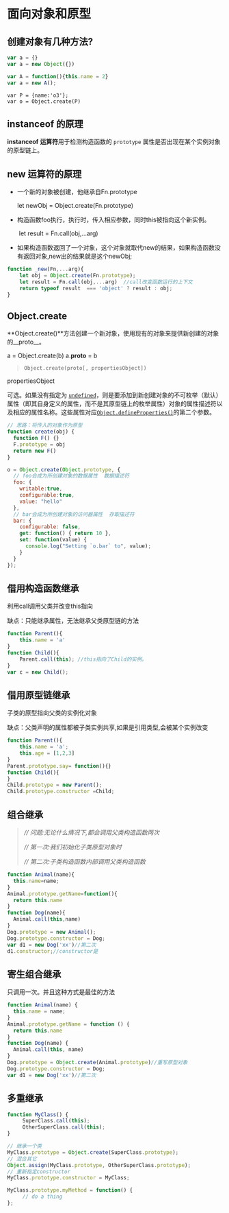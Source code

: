 # 面向对象和原型

## 创建对象有几种方法?

```js
var a = {}
var a = new Object({})
```

```js
var A = function(){this.name = 2}
var a = new A();
```

```
var P = {name:'o3'};
var o = Object.create(P)
```

## instanceof 的原理

**instanceof** **运算符**用于检测构造函数的 `prototype` 属性是否出现在某个实例对象的原型链上。

## new 运算符的原理

- 一个新的对象被创建，他继承自Fn.prototype

  let newObj = Object.create(Fn.prototype)

- 构造函数foo执行，执行时，传入相应参数，同时this被指向这个新实例。

  ​    let result = Fn.call(obj,...arg)

- 如果构造函数返回了一个对象，这个对象就取代new的结果，如果构造函数没有返回对象,new出的结果就是这个newObj;

```js
function _new(Fn,...arg){
    let obj = Object.create(Fn.prototype);
    let result = Fn.call(obj,...arg)  //call改变函数运行的上下文
    return typeof result  === 'object' ? result : obj;
}
```

## Object.create

**Object.create()**方法创建一个新对象，使用现有的对象来提供新创建的对象的__proto__。

a = Object.create(b)  a.__proto__ = b

>```
>Object.create(proto[, propertiesObject])
>```

propertiesObject

可选。如果没有指定为 [`undefined`](https://developer.mozilla.org/zh-CN/docs/Web/JavaScript/Reference/Global_Objects/undefined)，则是要添加到新创建对象的不可枚举（默认）属性（即其自身定义的属性，而不是其原型链上的枚举属性）对象的属性描述符以及相应的属性名称。这些属性对应[`Object.defineProperties()`](https://developer.mozilla.org/zh-CN/docs/Web/JavaScript/Reference/Global_Objects/Object/defineProperties)的第二个参数。

```js
// 思路：将传入的对象作为原型
function create(obj) {
  function F() {}
  F.prototype = obj
  return new F()
}
```

```js
o = Object.create(Object.prototype, {
  // foo会成为所创建对象的数据属性  数据描述符	
  foo: { 
    writable:true,
    configurable:true,
    value: "hello" 
  },
  // bar会成为所创建对象的访问器属性  存取描述符	
  bar: {
    configurable: false,
    get: function() { return 10 },
    set: function(value) {
      console.log("Setting `o.bar` to", value);
    }
  }
});
```

## 借用构造函数继承

利用call调用父类并改变this指向

缺点：只能继承属性，无法继承父类原型链的方法

```js
function Parent(){
	this.name = 'a'
}
function Child(){
	Parent.call(this); //this指向了Child的实例。
}
var c = new Child();
```

## 借用原型链继承

子类的原型指向父类的实例化对象

缺点：父类声明的属性都被子类实例共享,如果是引用类型,会被某个实例改变

```js
function Parent(){
	this.name = 'a';
	this.age = [1,2,3]
}
Parent.prototype.say= function(){}
function Child(){
}
Child.prototype = new Parent();
Child.prototype.constructor =Child;
```

## 组合继承

>  *// 问题:无论什么情况下,都会调用父类构造函数两次*
>
>  *// 第一次:我们初始化子类原型对象时*
>
>  *// 第二次:子类构造函数内部调用父类构造函数*

```js
function Animal(name){
  this.name=name;
}
Animal.prototype.getName=function(){
  return this.name
}
function Dog(name){
  Animal.call(this,name)
}
Dog.prototype = new Animal();
Dog.prototype.constructor = Dog;
var d1 = new Dog('xx')//第二次
d1.constructor;//constructor是
```

## 寄生组合继承

只调用一次。并且这种方式是最佳的方法

```js
function Animal(name) {
  this.name = name;
}
Animal.prototype.getName = function () {
  return this.name
}
function Dog(name) {
  Animal.call(this, name)
}
Dog.prototype = Object.create(Animal.prototype)//重写原型对象
Dog.prototype.constructor = Dog;
var d1 = new Dog('xx')//第二次
```

## 多重继承

```js
function MyClass() {
     SuperClass.call(this);
     OtherSuperClass.call(this);
}

// 继承一个类
MyClass.prototype = Object.create(SuperClass.prototype);
// 混合其它
Object.assign(MyClass.prototype, OtherSuperClass.prototype);
// 重新指定constructor
MyClass.prototype.constructor = MyClass;

MyClass.prototype.myMethod = function() {
     // do a thing
};
```



